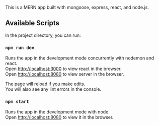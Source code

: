 This is a MERN app built with mongoose, express, react, and node.js.

## Available Scripts

In the project directory, you can run:

### `npm run dev`

Runs the app in the development mode concurrently with nodemon and react.<br />
Open [http://localhost:3000](http://localhost:3000) to view react in the browser.<br />
Open [http://localhost:8080](http://localhost:8080) to view server in the browser.

The page will reload if you make edits.<br />
You will also see any lint errors in the console.

### `npm start`

Runs the app in the development mode with node.<br />
Open [http://localhost:8080](http://localhost:8080) to view it in the browser.


